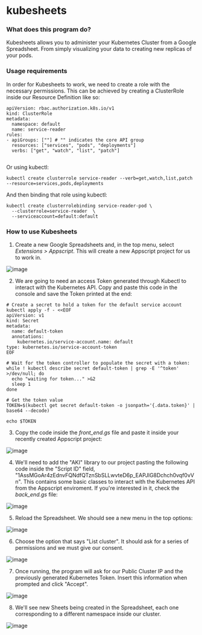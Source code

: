 # kubesheets

### What does this program do?

Kubesheets allows you to administer your Kubernetes Cluster from a Google Spreadsheet. From simply visualizing your data to creating new replicas of your pods.

### Usage requirements

In order for Kubesheets to work, we need to create a role with the necessary permissions. This can be achieved by creating a ClusterRole inside our Resource Definition like so:

```
apiVersion: rbac.authorization.k8s.io/v1
kind: ClusterRole
metadata:
  namespace: default
  name: service-reader
rules:
- apiGroups: [""] # "" indicates the core API group
  resources: ["services", "pods", "deployments"]
  verbs: ["get", "watch", "list", "patch"]
  
```

Or using kubectl:

```
kubectl create clusterrole service-reader --verb=get,watch,list,patch --resource=services,pods,deployments
```

And then binding that role using kubectl:

```
kubectl create clusterrolebinding service-reader-pod \
  --clusterrole=service-reader  \
  --serviceaccount=default:default
```

### How to use Kubesheets

1. Create a new Google Spreadsheets and, in the top menu, select *Extensions > Appscript*. This will create a new Appscript project for us to work in.

![image](https://user-images.githubusercontent.com/125300618/218547280-5ed66d41-db73-4ab0-b8a0-48e9c9d61522.png)

2. We are going to need an access Token generated through Kubectl to interact with the Kubernetes API. Copy and paste this code in the console and save the Token printed at the end:

```
# Create a secret to hold a token for the default service account
kubectl apply -f - <<EOF
apiVersion: v1
kind: Secret
metadata:
  name: default-token
  annotations:
    kubernetes.io/service-account.name: default
type: kubernetes.io/service-account-token
EOF

# Wait for the token controller to populate the secret with a token:
while ! kubectl describe secret default-token | grep -E '^token' >/dev/null; do
  echo "waiting for token..." >&2
  sleep 1
done

# Get the token value
TOKEN=$(kubectl get secret default-token -o jsonpath='{.data.token}' | base64 --decode)

echo $TOKEN
```

3. Copy the code inside the *front_end.gs* file and paste it inside your recently created Appscript project:

![image](https://user-images.githubusercontent.com/125300618/226501991-afc2bf30-4820-41c1-806c-e3c41bd4b06f.png)

4. We'll need to add the "AKI" library to our project pasting the following code inside the "Script ID" field, "1AssMGoAr4zEdnvFQNdfQTznSbSLLwvteD6p_EAPJlG8Dchch0vqf0vVn". This contains some basic classes to interact with the Kubernetes API from the Appscript enviroment. If you're interested in it, check the *back_end.gs* file:

![image](https://user-images.githubusercontent.com/125300618/226503381-19270cd6-0411-4cab-a568-ae271859d79a.png)

5. Reload the Spreadsheet. We should see a new menu in the top options:

![image](https://user-images.githubusercontent.com/125300618/226502266-724aa81c-0fcd-4258-a83f-ab5ba3bd010d.png)

6. Choose the option that says "List cluster". It should ask for a series of permissions and we must give our consent.

![image](https://user-images.githubusercontent.com/125300618/226502613-446cb9d0-2fb0-4b45-80d5-d12c012377ee.png)

7. Once running, the program will ask for our Public Cluster IP and the previously generated Kubernetes Token. Insert this information when prompted and click "Accept". 

![image](https://user-images.githubusercontent.com/125300618/226502782-cc594b78-498d-48dd-a4ea-65b8c48217bb.png)

8. We'll see new Sheets being created in the Spreadsheet, each one corresponding to a different namespace inside our cluster.

![image](https://user-images.githubusercontent.com/125300618/226502905-a0774044-b3a9-4ac2-96dc-ef27e9c11526.png)



